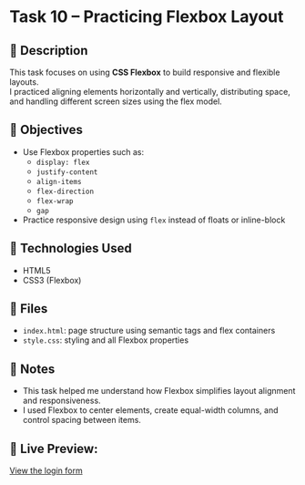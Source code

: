 # Task 10 – Practicing Flexbox Layout

## 📝 Description
This task focuses on using **CSS Flexbox** to build responsive and flexible layouts.  
I practiced aligning elements horizontally and vertically, distributing space, and handling different screen sizes using the flex model.

## 🎯 Objectives
- Use Flexbox properties such as:
  - `display: flex`
  - `justify-content`
  - `align-items`
  - `flex-direction`
  - `flex-wrap`
  - `gap`
- Practice responsive design using `flex` instead of floats or inline-block

## 🧰 Technologies Used
- HTML5
- CSS3 (Flexbox)

## 📁 Files
- `index.html`: page structure using semantic tags and flex containers
- `style.css`: styling and all Flexbox properties

## 📌 Notes
- This task helped me understand how Flexbox simplifies layout alignment and responsiveness.
- I used Flexbox to center elements, create equal-width columns, and control spacing between items.

## 🔗 Live Preview:
[View the login form](https://as-0607.github.io/sef-web-tasks/task-10-flex_box_practice)

